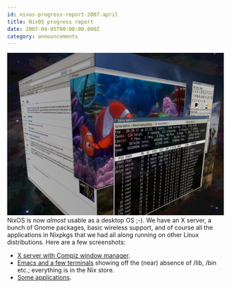 ```yaml
---
id: nixos-progress-report-2007-april
title: NixOS progress report
date: 2007-04-05T00:00:00.000Z
category: announcements
---
```

 [![NixOS screenshot](../../../assets/image/screenshots/nixos-compiz-cube.png)](../../../assets/image/screenshots//nixos-compiz-cube.png) NixOS is now _almost_ usable as a desktop OS ;-). We have an X server, a bunch of Gnome packages, basic wireless support, and of course all the applications in Nixpkgs that we had all along running on other Linux distributions. Here are a few screenshots:

*   [X server with Compiz window manager](../../../assets/image/screenshots/nixos-compiz-cube.png).
*   [Emacs and a few terminals](../../../assets/image/screenshots/nixos-terminals.png) showing off the (near) absence of /lib, /bin etc.; everything is in the Nix store.
*   [Some applications](../../../assets/image/screenshots/nixos-apps.png).
